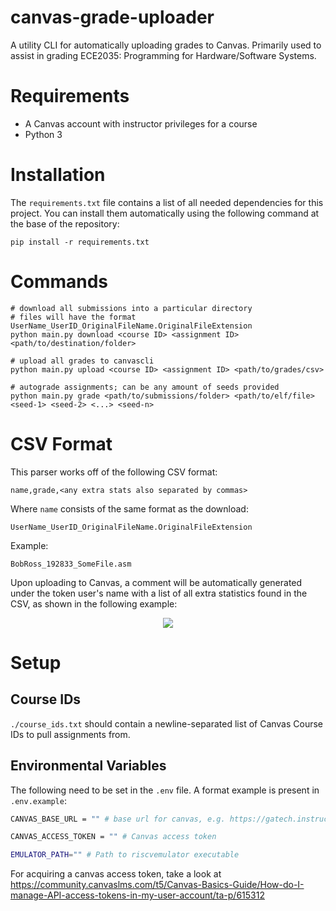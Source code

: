 # canvas-grade-uploader

A utility CLI for automatically uploading grades to Canvas. Primarily used to assist in grading ECE2035: Programming for Hardware/Software Systems.

# Requirements 

- A Canvas account with instructor privileges for a course 
- Python 3

# Installation

The `requirements.txt` file contains a list of all needed dependencies for this project. You can install them automatically using the following command at the base of the repository:

```
pip install -r requirements.txt
```

# Commands 

```
# download all submissions into a particular directory
# files will have the format UserName_UserID_OriginalFileName.OriginalFileExtension
python main.py download <course ID> <assignment ID> <path/to/destination/folder>

# upload all grades to canvascli
python main.py upload <course ID> <assignment ID> <path/to/grades/csv>

# autograde assignments; can be any amount of seeds provided
python main.py grade <path/to/submissions/folder> <path/to/elf/file> <seed-1> <seed-2> <...> <seed-n>
```

# CSV Format

This parser works off of the following CSV format:

```
name,grade,<any extra stats also separated by commas>
```

Where `name` consists of the same format as the download:

```
UserName_UserID_OriginalFileName.OriginalFileExtension
```

Example:

```
BobRoss_192833_SomeFile.asm
```

Upon uploading to Canvas, a comment will be automatically generated under the token user's name with a list of all extra statistics found in the CSV, as shown in the following example:


<p align="center">
  <img src="https://github.com/user-attachments/assets/8efb5583-23b0-4924-9632-f0120e259679" />
</p>




# Setup 

## Course IDs 

`./course_ids.txt` should contain a newline-separated list of Canvas Course IDs to pull assignments from. 

## Environmental Variables

The following need to be set in the `.env` file. A format example is present in `.env.example`:

```sh
CANVAS_BASE_URL = "" # base url for canvas, e.g. https://gatech.instructure.com 

CANVAS_ACCESS_TOKEN = "" # Canvas access token

EMULATOR_PATH="" # Path to riscvemulator executable
```

For acquiring a canvas access token, take a look at https://community.canvaslms.com/t5/Canvas-Basics-Guide/How-do-I-manage-API-access-tokens-in-my-user-account/ta-p/615312
